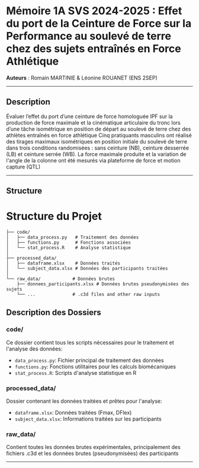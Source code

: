 # Mémoire 1A SVS 2024-2025 : Effet du port de la Ceinture de Force sur la Performance au soulevé de terre chez des sujets entraînés en Force Athlétique

**Auteurs** : Romain MARTINIE & Léonine ROUANET (ENS 2SEP)

---

## Description
Évaluer l’effet du port d’une ceinture de force homologuée IPF sur la production de force maximale et la cinématique articulaire du tronc lors d’une tâche isométrique en position de départ au soulevé de terre chez des athlètes entraînés en force athlétique
Cinq pratiquants masculins ont réalisé des tirages maximaux isométriques en position initiale du soulevé de terre dans trois conditions randomisées : sans ceinture (NB), ceinture desserrée (LB) et ceinture serrée (WB). La force maximale produite et la variation de l'angle de la colonne ont été mesurés via plateforme de force et motion capture (QTL)

---

## Structure
# Structure du Projet

```
├── code/
│   ├── data_process.py   # Traitement des données
│   ├── functions.py      # Fonctions associées
│   └── stat_process.R    # Analyse statistique
│
├── processed_data/
│   ├── dataframe.xlsx    # Données traités
│   └── subject_data.xlsx # Données des participants traitées
│
└── raw_data/            # Données brutes
    ├── donnees_participants.xlsx # Données brutes pseudonymisées des sujets
    └── ...              # .c3d files and other raw inputs
```

## Description des Dossiers

### code/
Ce dossier contient tous les scripts nécessaires pour le traitement et l'analyse des données:
- `data_process.py`: Fichier principal de traitement des données
- `functions.py`: Fonctions utilitaires pour les calculs biomécaniques
- `stat_process.R`: Scripts d'analyse statistique en R

### processed_data/
Dossier contenant les données traitées et prêtes pour l'analyse:
- `dataframe.xlsx`: Données traitées (Fmax, DFlex)
- `subject_data.xlsx`: Informations traitées sur les participants

### raw_data/
Contient toutes les données brutes expérimentales, principalement des fichiers .c3d et les données brutes (pseudonymisées) des participants


---
